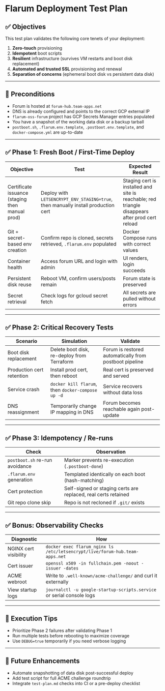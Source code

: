 # Flarum Deployment Test Plan

## ✅ Objectives

This test plan validates the following core tenets of your deployment:

1. **Zero-touch** provisioning
2. **Idempotent** boot scripts
3. **Resilient** infrastructure (survives VM restarts and boot disk replacement)
4. **Automated and trusted SSL** provisioning and renewal
5. **Separation of concerns** (ephemeral boot disk vs persistent data disk)

---

## 🔰 Preconditions

* Forum is hosted at `forum-hub.team-apps.net`
* DNS is already configured and points to the correct GCP external IP
* `flarum-oss-forum` project has GCP Secrets Manager entries populated
* You have a snapshot of the working data disk or a backup tarball
* `postboot.sh`, `.flarum.env.template`, `.postboot.env.template`, and `docker-compose.yml` are up-to-date

---

## ✅ Phase 1: Fresh Boot / First-Time Deploy

| Objective                                       | Test                                                                              | Expected Result                                                                                 |
| ----------------------------------------------- | --------------------------------------------------------------------------------- | ----------------------------------------------------------------------------------------------- |
| Certificate issuance (staging then manual prod) | Deploy with `LETSENCRYPT_ENV_STAGING=true`, then manually install production cert | Staging cert is installed and site is reachable; red triangle disappears after prod cert reload |
| Git + secret-based env creation                 | Confirm repo is cloned, secrets retrieved, `.flarum.env` populated                | Docker Compose runs with correct values                                                         |
| Container health                                | Access forum URL and login with admin                                             | UI renders, login succeeds                                                                      |
| Persistent disk reuse                           | Reboot VM, confirm users/posts remain                                             | Forum state is preserved                                                                        |
| Secret retrieval                                | Check logs for gcloud secret fetch                                                | All secrets are pulled without errors                                                           |

---

## ✅ Phase 2: Critical Recovery Tests

| Scenario                  | Simulation                                        | Validate                                               |
| ------------------------- | ------------------------------------------------- | ------------------------------------------------------ |
| Boot disk replacement     | Delete boot disk, re-deploy from Terraform        | Forum is restored automatically from postboot pipeline |
| Production cert retention | Install prod cert, then reboot                    | Real cert is preserved and served                      |
| Service crash             | `docker kill flarum`, then `docker-compose up -d` | Service recovers without data loss                     |
| DNS reassignment          | Temporarily change IP mapping in DNS              | Forum becomes reachable again post-update              |

---

## ✅ Phase 3: Idempotency / Re-runs

| Check                          | Observation                                                    |
| ------------------------------ | -------------------------------------------------------------- |
| `postboot.sh` re-run avoidance | Marker prevents re-execution (`.postboot-done`)                |
| `.flarum.env` generation       | Templated identically on each boot (hash-matching)             |
| Cert protection                | Self-signed or staging certs are replaced, real certs retained |
| Git repo clone skip            | Repo is not recloned if `.git/` exists                         |

---

## ✅ Bonus: Observability Checks

| Diagnostic            | How                                                                         |
| --------------------- | --------------------------------------------------------------------------- |
| NGINX cert visibility | `docker exec flarum_nginx ls /etc/letsencrypt/live/forum-hub.team-apps.net` |
| Cert issuer           | `openssl x509 -in fullchain.pem -noout -issuer -dates`                      |
| ACME webroot          | Write to `.well-known/acme-challenge/` and curl it externally               |
| View startup logs     | `journalctl -u google-startup-scripts.service` or serial console logs       |

---

## 🧪 Execution Tips

* Prioritize Phase 2 failures after validating Phase 1
* Run multiple tests before rebooting to maximize coverage
* Use `DEBUG=true` temporarily if you need verbose logging

---

## 📝 Future Enhancements

* Automate snapshotting of data disk post-successful deploy
* Add test script for full ACME challenge roundtrip
* Integrate `test-plan.md` checks into CI or a pre-deploy checklist

